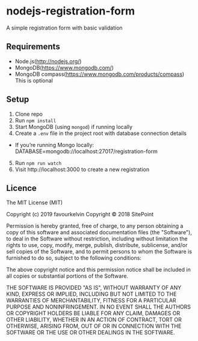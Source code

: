 # nodejs-registration-form
A simple registration form with basic validation

## Requirements
 * Node.js(http://nodejs.org/)
 * MongoDB(https://www.mongodb.com/)
 * MongoDB compass(https://www.mongodb.com/products/compass) This is optional
 
 ## Setup
 1. Clone repo
 2. Run `npm install`
 3. Start MongoDB (using `mongod`) if running locally
 4. Create a `.env` file in the project root with database connection details
  * If you’re running Mongo locally: DATABASE=mongodb://localhost:27017/registration-form
 5. Run `npm run watch`
 6. Visit http://localhost:3000 to create a new registration
 
## Licence 
The MIT License (MIT)

Copyright (c) 2019 favourkelvin
Copyright © 2018 SitePoint

Permission is hereby granted, free of charge, to any person obtaining a copy
of this software and associated documentation files (the "Software"), to deal
in the Software without restriction, including without limitation the rights
to use, copy, modify, merge, publish, distribute, sublicense, and/or sell
copies of the Software, and to permit persons to whom the Software is
furnished to do so, subject to the following conditions:

The above copyright notice and this permission notice shall be included in all
copies or substantial portions of the Software.

THE SOFTWARE IS PROVIDED "AS IS", WITHOUT WARRANTY OF ANY KIND, EXPRESS OR
IMPLIED, INCLUDING BUT NOT LIMITED TO THE WARRANTIES OF MERCHANTABILITY,
FITNESS FOR A PARTICULAR PURPOSE AND NONINFRINGEMENT. IN NO EVENT SHALL THE
AUTHORS OR COPYRIGHT HOLDERS BE LIABLE FOR ANY CLAIM, DAMAGES OR OTHER
LIABILITY, WHETHER IN AN ACTION OF CONTRACT, TORT OR OTHERWISE, ARISING FROM,
OUT OF OR IN CONNECTION WITH THE SOFTWARE OR THE USE OR OTHER DEALINGS IN THE
SOFTWARE.
